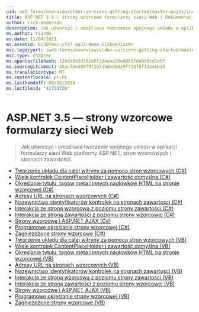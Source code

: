 ```yaml
---
uid: web-forms/overview/older-versions-getting-started/master-pages/index
title: ASP.NET 3.5 — strony wzorcowe formularzy sieci Web | Dokumentacja firmy Microsoft
author: rick-anderson
description: Jak utworzyć i umożliwia tworzenie spójnego układu w aplikacji formularzy sieci Web platformy ASP.NET, stron wzorcowych i stronach zawartości.
ms.author: riande
ms.date: 11/04/2011
ms.assetid: bc30f0ec-cf8f-4a33-9eee-513be872ac9c
msc.legacyurl: /web-forms/overview/older-versions-getting-started/master-pages
msc.type: chapter
ms.openlocfilehash: 129d1992d702e8f3deeaa29ed089f04999cd1e5f
ms.sourcegitcommit: 45ac74e400f9f2b7dbded66297730f6f14a4eb25
ms.translationtype: MT
ms.contentlocale: pl-PL
ms.lasthandoff: 08/16/2018
ms.locfileid: "41753726"
---
```

<a name="aspnet-35---web-forms-master-pages"></a>ASP.NET 3.5 — strony wzorcowe formularzy sieci Web
====================
> Jak utworzyć i umożliwia tworzenie spójnego układu w aplikacji formularzy sieci Web platformy ASP.NET, stron wzorcowych i stronach zawartości.


- [Tworzenie układu dla całej witryny za pomocą stron wzorcowych (C#)](creating-a-site-wide-layout-using-master-pages-cs.md)
- [Wiele kontrolek ContentPlaceHolder i zawartość domyślna (C#)](multiple-contentplaceholders-and-default-content-cs.md)
- [Określanie tytułu, tagów meta i innych nagłówków HTML na stronie wzorcowej (C#)](specifying-the-title-meta-tags-and-other-html-headers-in-the-master-page-cs.md)
- [Adresy URL na stronach wzorcowych (C#)](urls-in-master-pages-cs.md)
- [Nazewnictwo identyfikatorów kontrolek na stronach zawartości (C#)](control-id-naming-in-content-pages-cs.md)
- [Interakcja ze stroną wzorcową z poziomu strony zawartości (C#)](interacting-with-the-master-page-from-the-content-page-cs.md)
- [Interakcja ze stroną zawartości z poziomu strony wzorcowej (C#)](interacting-with-the-content-page-from-the-master-page-cs.md)
- [Strony wzorcowe i ASP.NET AJAX (C#)](master-pages-and-asp-net-ajax-cs.md)
- [Programowe określanie strony wzorcowej (C#)](specifying-the-master-page-programmatically-cs.md)
- [Zagnieżdżone strony wzorcowe (C#)](nested-master-pages-cs.md)
- [Tworzenie układu dla całej witryny za pomocą stron wzorcowych (VB)](creating-a-site-wide-layout-using-master-pages-vb.md)
- [Wiele kontrolek ContentPlaceHolder i zawartość domyślna (VB)](multiple-contentplaceholders-and-default-content-vb.md)
- [Określanie tytułu, tagów meta i innych nagłówków HTML na stronie wzorcowej (VB)](specifying-the-title-meta-tags-and-other-html-headers-in-the-master-page-vb.md)
- [Adresy URL na stronach wzorcowych (VB)](urls-in-master-pages-vb.md)
- [Nazewnictwo identyfikatorów kontrolek na stronach zawartości (VB)](control-id-naming-in-content-pages-vb.md)
- [Interakcja ze stroną wzorcową z poziomu strony zawartości (VB)](interacting-with-the-master-page-from-the-content-page-vb.md)
- [Interakcja ze stroną zawartości z poziomu strony wzorcowej (VB)](interacting-with-the-content-page-from-the-master-page-vb.md)
- [Strony wzorcowe i ASP.NET AJAX (VB)](master-pages-and-asp-net-ajax-vb.md)
- [Programowe określanie strony wzorcowej (VB)](specifying-the-master-page-programmatically-vb.md)
- [Zagnieżdżone strony wzorcowe (VB)](nested-master-pages-vb.md)
